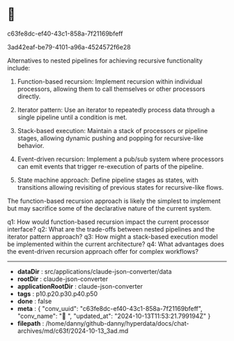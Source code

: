 # 💬 

c63fe8dc-ef40-43c1-858a-7f21169bfeff

3ad42eaf-be79-4101-a96a-4524572f6e28

 Alternatives to nested pipelines for achieving recursive functionality include:

1. Function-based recursion: Implement recursion within individual processors, allowing them to call themselves or other processors directly.

2. Iterator pattern: Use an iterator to repeatedly process data through a single pipeline until a condition is met.

3. Stack-based execution: Maintain a stack of processors or pipeline stages, allowing dynamic pushing and popping for recursive-like behavior.

4. Event-driven recursion: Implement a pub/sub system where processors can emit events that trigger re-execution of parts of the pipeline.

5. State machine approach: Define pipeline stages as states, with transitions allowing revisiting of previous states for recursive-like flows.

The function-based recursion approach is likely the simplest to implement but may sacrifice some of the declarative nature of the current system.

q1: How would function-based recursion impact the current processor interface?
q2: What are the trade-offs between nested pipelines and the iterator pattern approach?
q3: How might a stack-based execution model be implemented within the current architecture?
q4: What advantages does the event-driven recursion approach offer for complex workflows?

---

* **dataDir** : src/applications/claude-json-converter/data
* **rootDir** : claude-json-converter
* **applicationRootDir** : claude-json-converter
* **tags** : p10.p20.p30.p40.p50
* **done** : false
* **meta** : {
  "conv_uuid": "c63fe8dc-ef40-43c1-858a-7f21169bfeff",
  "conv_name": "💬 ",
  "updated_at": "2024-10-13T11:53:21.799194Z"
}
* **filepath** : /home/danny/github-danny/hyperdata/docs/chat-archives/md/c63f/2024-10-13_3ad.md